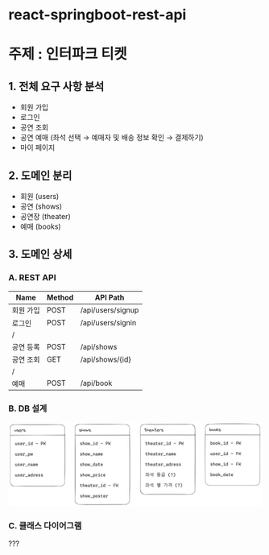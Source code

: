 # react-springboot-rest-api


# 주제 : 인터파크 티켓

## 1. 전체 요구 사항 분석

- 회원 가입
- 로그인
- 공연 조회
- 공연 예매 (좌석 선택 → 예매자 및 배송 정보 확인 → 결제하기)
- 마이 페이지

## 2. 도메인 분리

- 회원 (users)
- 공연 (shows)
- 공연장 (theater)
- 예매 (books)

## 3. 도메인 상세

### A. REST API

| Name      | Method | API Path        |
| --------- | ----   | ----------------|
| 회원 가입 | POST | /api/users/signup |
| 로그인    | POST | /api/users/signin |
|/          |      |                   |
| 공연 등록 | POST | /api/shows        |
| 공연 조회 | GET  | /api/shows/{id}   |
|/          |      |                   |
| 예매      | POST | /api/book         |

### B. DB 설계

![readme_db](./readme_db.png)

### C. 클래스 다이어그램

???
